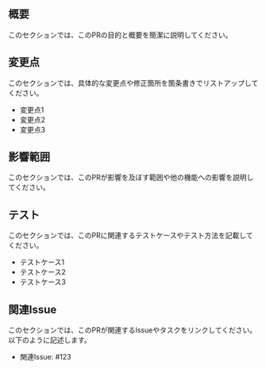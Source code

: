 ## 概要

このセクションでは、このPRの目的と概要を簡潔に説明してください。

## 変更点

このセクションでは、具体的な変更点や修正箇所を箇条書きでリストアップしてください。

- 変更点1
- 変更点2
- 変更点3

## 影響範囲

このセクションでは、このPRが影響を及ぼす範囲や他の機能への影響を説明してください。

## テスト

このセクションでは、このPRに関連するテストケースやテスト方法を記載してください。

- テストケース1
- テストケース2
- テストケース3

## 関連Issue

このセクションでは、このPRが関連するIssueやタスクをリンクしてください。以下のように記述します。

- 関連Issue: #123